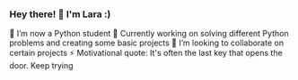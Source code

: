 ### Hey there! 👋 I'm Lara :)
🌱 I’m now a Python student
🔭 Currently working on solving different Python problems and creating some basic projects
👯 I’m looking to collaborate on certain projects
⚡ Motivational quote: It's often the last key that opens the door. Keep trying

<!--
**lara-c7/lara-c7** is a ✨ _special_ ✨ repository because its `README.md` (this file) appears on your GitHub profile.

Here are some ideas to get you started:

- 🔭 I’m currently working on different Python problems and projects
- 🌱 I’m currently learning Python
- 👯 I’m looking to collaborate on certain projects
- ⚡ Motivational quote: It's often the last key that opens the door. Keep trying
-->

